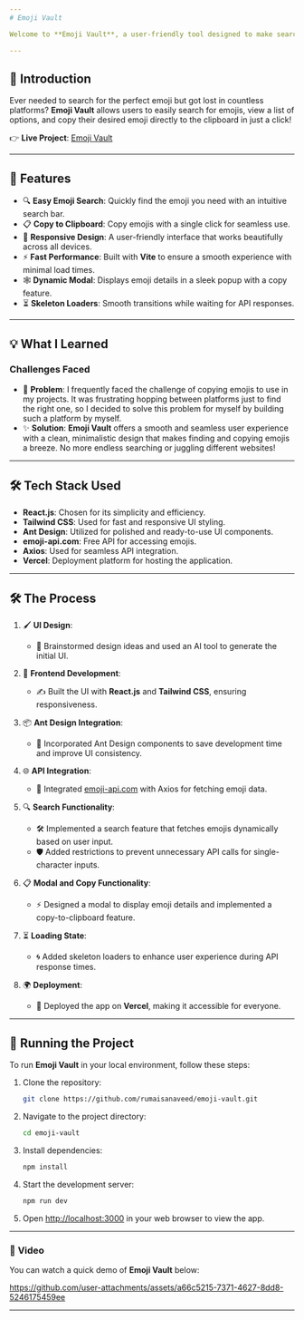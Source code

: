 ```yaml
---
# Emoji Vault

Welcome to **Emoji Vault**, a user-friendly tool designed to make searching and copying emojis easier than ever! This project is built using **React** and **Vite**, providing a seamless experience with a clean and minimalistic interface.

---
```


## 📖 Introduction

Ever needed to search for the perfect emoji but got lost in countless platforms? **Emoji Vault** allows users to easily search for emojis, view a list of options, and copy their desired emoji directly to the clipboard in just a click!

👉 **Live Project**: [Emoji Vault](https://emoji-vault.vercel.app)

---

## 🚀 Features

- 🔍 **Easy Emoji Search**: Quickly find the emoji you need with an intuitive search bar.
- 📋 **Copy to Clipboard**: Copy emojis with a single click for seamless use.
- 📱 **Responsive Design**: A user-friendly interface that works beautifully across all devices.
- ⚡ **Fast Performance**: Built with **Vite** to ensure a smooth experience with minimal load times.
- 🕸️ **Dynamic Modal**: Displays emoji details in a sleek popup with a copy feature.
- ⏳ **Skeleton Loaders**: Smooth transitions while waiting for API responses.

---

## 💡 What I Learned

### Challenges Faced

- 💭 **Problem**: I frequently faced the challenge of copying emojis to use in my projects. It was frustrating hopping between platforms just to find the right one, so I decided to solve this problem for myself by building such a platform by myself.
- ✨ **Solution**: **Emoji Vault** offers a smooth and seamless user experience with a clean, minimalistic design that makes finding and copying emojis a breeze. No more endless searching or juggling different websites!

---

## 🛠 Tech Stack Used

- **React.js**: Chosen for its simplicity and efficiency.
- **Tailwind CSS**: Used for fast and responsive UI styling.
- **Ant Design**: Utilized for polished and ready-to-use UI components.
- **emoji-api.com**: Free API for accessing emojis.
- **Axios**: Used for seamless API integration.
- **Vercel**: Deployment platform for hosting the application.

---

## 🛠️ The Process

1. 🖌️ **UI Design**: 
   - 🧠 Brainstormed design ideas and used an AI tool to generate the initial UI.

2. 🎨 **Frontend Development**: 
   - ✍️ Built the UI with **React.js** and **Tailwind CSS**, ensuring responsiveness.

3. 📦 **Ant Design Integration**: 
   - 🚀 Incorporated Ant Design components to save development time and improve UI consistency.

4. 🌐 **API Integration**: 
   - 🔗 Integrated [emoji-api.com](https://emoji-api.com) with Axios for fetching emoji data.

5. 🔍 **Search Functionality**:
   - 🛠️ Implemented a search feature that fetches emojis dynamically based on user input.
   - 🛡️ Added restrictions to prevent unnecessary API calls for single-character inputs.

6. 📋 **Modal and Copy Functionality**:
   - ⚡ Designed a modal to display emoji details and implemented a copy-to-clipboard feature.

7. ⏳ **Loading State**:
   - 🌀 Added skeleton loaders to enhance user experience during API response times.

8. 🌍 **Deployment**: 
   - 🚀 Deployed the app on **Vercel**, making it accessible for everyone.

---

## 🚦 Running the Project

To run **Emoji Vault** in your local environment, follow these steps:

1. Clone the repository:
   ```bash
   git clone https://github.com/rumaisanaveed/emoji-vault.git
   ```
2. Navigate to the project directory:
   ```bash
   cd emoji-vault
   ```
3. Install dependencies:
   ```bash
   npm install
   ```
4. Start the development server:
   ```bash
   npm run dev
   ```
5. Open [http://localhost:3000](http://localhost:3000) in your web browser to view the app.

---

### 🍿 **Video**
You can watch a quick demo of **Emoji Vault** below:

https://github.com/user-attachments/assets/a66c5215-7371-4627-8dd8-5246175459ee


---

